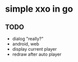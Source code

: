 # simple xxo in go

## TODO

- dialog "really?"
- android, web
- display current player
- redraw after auto player